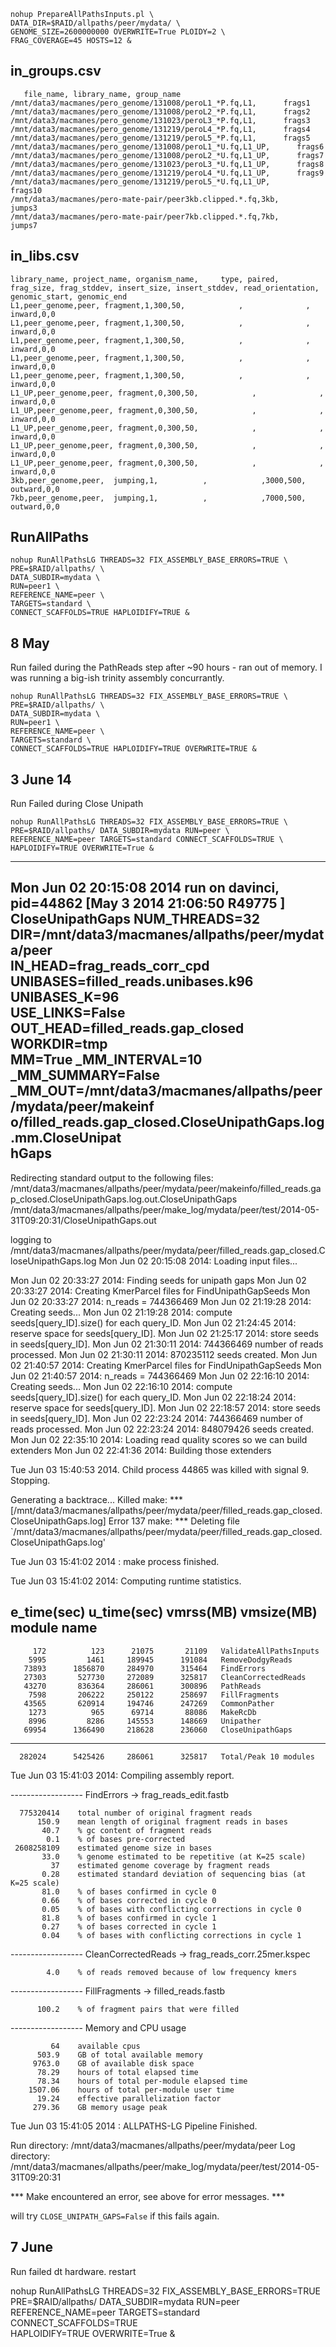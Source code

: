  	
 	
 	
 	nohup PrepareAllPathsInputs.pl \
 	DATA_DIR=$RAID/allpaths/peer/mydata/ \
 	GENOME_SIZE=2600000000 OVERWRITE=True PLOIDY=2 \
 	FRAG_COVERAGE=45 HOSTS=12 &
 	
in_groups.csv
--
       file_name, library_name, group_name
	/mnt/data3/macmanes/pero_genome/131008/peroL1_*P.fq,L1,      frags1
	/mnt/data3/macmanes/pero_genome/131008/peroL2_*P.fq,L1,      frags2
	/mnt/data3/macmanes/pero_genome/131023/peroL3_*P.fq,L1,      frags3
	/mnt/data3/macmanes/pero_genome/131219/peroL4_*P.fq,L1,      frags4
	/mnt/data3/macmanes/pero_genome/131219/peroL5_*P.fq,L1,      frags5
	/mnt/data3/macmanes/pero_genome/131008/peroL1_*U.fq,L1_UP,      frags6
	/mnt/data3/macmanes/pero_genome/131008/peroL2_*U.fq,L1_UP,      frags7
	/mnt/data3/macmanes/pero_genome/131023/peroL3_*U.fq,L1_UP,      frags8
	/mnt/data3/macmanes/pero_genome/131219/peroL4_*U.fq,L1_UP,      frags9
	/mnt/data3/macmanes/pero_genome/131219/peroL5_*U.fq,L1_UP,      frags10
	/mnt/data3/macmanes/pero-mate-pair/peer3kb.clipped.*.fq,3kb,      jumps3
	/mnt/data3/macmanes/pero-mate-pair/peer7kb.clipped.*.fq,7kb,      jumps7
	

in_libs.csv
--

	library_name, project_name, organism_name,     type, paired, frag_size, frag_stddev, insert_size, insert_stddev, read_orientation, genomic_start, genomic_end
	L1,peer_genome,peer, fragment,1,300,50,            ,              ,           inward,0,0
	L1,peer_genome,peer, fragment,1,300,50,            ,              ,           inward,0,0
	L1,peer_genome,peer, fragment,1,300,50,            ,              ,           inward,0,0
	L1,peer_genome,peer, fragment,1,300,50,            ,              ,           inward,0,0
	L1,peer_genome,peer, fragment,1,300,50,            ,              ,           inward,0,0
	L1_UP,peer_genome,peer, fragment,0,300,50,            ,              ,           inward,0,0
	L1_UP,peer_genome,peer, fragment,0,300,50,            ,              ,           inward,0,0
	L1_UP,peer_genome,peer, fragment,0,300,50,            ,              ,           inward,0,0
	L1_UP,peer_genome,peer, fragment,0,300,50,            ,              ,           inward,0,0
	L1_UP,peer_genome,peer, fragment,0,300,50,            ,              ,           inward,0,0
	3kb,peer_genome,peer,  jumping,1,          ,            ,3000,500,          outward,0,0
	7kb,peer_genome,peer,  jumping,1,          ,            ,7000,500,          outward,0,0
	


RunAllPaths
--
	nohup RunAllPathsLG THREADS=32 FIX_ASSEMBLY_BASE_ERRORS=TRUE \
 	PRE=$RAID/allpaths/ \
 	DATA_SUBDIR=mydata \
 	RUN=peer1 \
 	REFERENCE_NAME=peer \
 	TARGETS=standard \
 	CONNECT_SCAFFOLDS=TRUE HAPLOIDIFY=TRUE &
 	
8 May
--

Run failed during the PathReads step after ~90 hours - ran out of memory. I was running a big-ish trinity assembly concurrantly.

	nohup RunAllPathsLG THREADS=32 FIX_ASSEMBLY_BASE_ERRORS=TRUE \
 	PRE=$RAID/allpaths/ \
 	DATA_SUBDIR=mydata \
 	RUN=peer1 \
 	REFERENCE_NAME=peer \
 	TARGETS=standard \
 	CONNECT_SCAFFOLDS=TRUE HAPLOIDIFY=TRUE OVERWRITE=TRUE &

3 June 14
--

Run Failed during Close Unipath 

	nohup RunAllPathsLG THREADS=32 FIX_ASSEMBLY_BASE_ERRORS=TRUE \
	PRE=$RAID/allpaths/ DATA_SUBDIR=mydata RUN=peer \
	REFERENCE_NAME=peer TARGETS=standard CONNECT_SCAFFOLDS=TRUE \
	HAPLOIDIFY=TRUE OVERWRITE=True &




--------------------------------------------------------------------------------
Mon Jun 02 20:15:08 2014 run on davinci, pid=44862 [May  3 2014 21:06:50 R49775 ]
CloseUnipathGaps NUM_THREADS=32                                                \
                 DIR=/mnt/data3/macmanes/allpaths/peer/mydata/peer             \
                 IN_HEAD=frag_reads_corr_cpd                                   \
                 UNIBASES=filled_reads.unibases.k96 UNIBASES_K=96              \
                 USE_LINKS=False OUT_HEAD=filled_reads.gap_closed WORKDIR=tmp  \
                 MM=True _MM_INTERVAL=10 _MM_SUMMARY=False                     \
                 _MM_OUT=/mnt/data3/macmanes/allpaths/peer/mydata/peer/makeinf \
                 o/filled_reads.gap_closed.CloseUnipathGaps.log.mm.CloseUnipat \
                 hGaps
--------------------------------------------------------------------------------


Redirecting standard output to the following files:
/mnt/data3/macmanes/allpaths/peer/mydata/peer/makeinfo/filled_reads.gap_closed.CloseUnipathGaps.log.out.CloseUnipathGaps
/mnt/data3/macmanes/allpaths/peer/make_log/mydata/peer/test/2014-05-31T09:20:31/CloseUnipathGaps.out

logging to /mnt/data3/macmanes/allpaths/peer/mydata/peer/filled_reads.gap_closed.CloseUnipathGaps.log
Mon Jun 02 20:15:08 2014: Loading input files...

Mon Jun 02 20:33:27 2014: Finding seeds for unipath gaps
Mon Jun 02 20:33:27 2014: Creating KmerParcel files for FindUnipathGapSeeds
Mon Jun 02 20:33:27 2014: n_reads = 744366469
Mon Jun 02 21:19:28 2014: Creating seeds...
Mon Jun 02 21:19:28 2014: compute seeds[query_ID].size() for each query_ID.
Mon Jun 02 21:24:45 2014: reserve space for seeds[query_ID].
Mon Jun 02 21:25:17 2014: store seeds in seeds[query_ID].
Mon Jun 02 21:30:11 2014: 744366469 number of reads processed.
Mon Jun 02 21:30:11 2014: 870235112 seeds created.
Mon Jun 02 21:40:57 2014: Creating KmerParcel files for FindUnipathGapSeeds
Mon Jun 02 21:40:57 2014: n_reads = 744366469
Mon Jun 02 22:16:10 2014: Creating seeds...
Mon Jun 02 22:16:10 2014: compute seeds[query_ID].size() for each query_ID.
Mon Jun 02 22:18:24 2014: reserve space for seeds[query_ID].
Mon Jun 02 22:18:57 2014: store seeds in seeds[query_ID].
Mon Jun 02 22:23:24 2014: 744366469 number of reads processed.
Mon Jun 02 22:23:24 2014: 848079426 seeds created.
Mon Jun 02 22:35:10 2014: Loading read quality scores so we can build extenders
Mon Jun 02 22:41:36 2014: Building those extenders

Tue Jun 03 15:40:53 2014.  Child process 44865 was killed with signal 9. Stopping.

Generating a backtrace...
Killed
make: *** [/mnt/data3/macmanes/allpaths/peer/mydata/peer/filled_reads.gap_closed.CloseUnipathGaps.log] Error 137
make: *** Deleting file `/mnt/data3/macmanes/allpaths/peer/mydata/peer/filled_reads.gap_closed.CloseUnipathGaps.log'

Tue Jun 03 15:41:02 2014 : make process finished.

Tue Jun 03 15:41:02 2014: Computing runtime statistics.

 e_time(sec)  u_time(sec)  vmrss(MB)  vmsize(MB)   module name
--------------------------------------------------------------------------------
         172          123      21075       21109   ValidateAllPathsInputs
        5995         1461     189945      191084   RemoveDodgyReads
       73893      1856870     284970      315464   FindErrors
       27303       527730     272089      325817   CleanCorrectedReads
       43270       836364     286061      300896   PathReads
        7598       206222     250122      258697   FillFragments
       43565       620914     194746      247269   CommonPather
        1273          965      69714       88086   MakeRcDb
        8996         8286     145553      148669   Unipather
       69954      1366490     218628      236060   CloseUnipathGaps
--------------------------------------------------------------------------------
      282024      5425426     286061      325817   Total/Peak 10 modules

Tue Jun 03 15:41:03 2014: Compiling assembly report.

------------------ FindErrors -> frag_reads_edit.fastb

      775320414    total number of original fragment reads
          150.9    mean length of original fragment reads in bases
           40.7    % gc content of fragment reads
            0.1    % of bases pre-corrected
     2608258109    estimated genome size in bases
           33.0    % genome estimated to be repetitive (at K=25 scale)
             37    estimated genome coverage by fragment reads
           0.28    estimated standard deviation of sequencing bias (at K=25 scale)
           81.0    % of bases confirmed in cycle 0
           0.66    % of bases corrected in cycle 0
           0.05    % of bases with conflicting corrections in cycle 0
           81.8    % of bases confirmed in cycle 1
           0.27    % of bases corrected in cycle 1
           0.04    % of bases with conflicting corrections in cycle 1

------------------ CleanCorrectedReads -> frag_reads_corr.25mer.kspec

            4.0    % of reads removed because of low frequency kmers

------------------ FillFragments -> filled_reads.fastb

          100.2    % of fragment pairs that were filled

------------------ Memory and CPU usage

             64    available cpus
          503.9    GB of total available memory
         9763.0    GB of available disk space
          78.29    hours of total elapsed time
          78.34    hours of total per-module elapsed time
        1507.06    hours of total per-module user time
          19.24    effective parallelization factor
         279.36    GB memory usage peak



Tue Jun 03 15:41:05 2014 : ALLPATHS-LG Pipeline Finished.

Run directory: /mnt/data3/macmanes/allpaths/peer/mydata/peer
Log directory: /mnt/data3/macmanes/allpaths/peer/make_log/mydata/peer/test/2014-05-31T09:20:31

 *** Make encountered an error, see above for error messages. ***

will try `CLOSE_UNIPATH_GAPS=False` if this fails again.

7 June
--

Run failed dt hardware. restart

nohup RunAllPathsLG THREADS=32 FIX_ASSEMBLY_BASE_ERRORS=TRUE \
PRE=$RAID/allpaths/ DATA_SUBDIR=mydata RUN=peer \
REFERENCE_NAME=peer TARGETS=standard CONNECT_SCAFFOLDS=TRUE \
HAPLOIDIFY=TRUE OVERWRITE=True &
